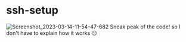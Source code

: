 # ssh-setup 
![Screenshot_2023-03-14-11-54-47-682](https://user-images.githubusercontent.com/100489181/225079962-b468c8cc-c640-4194-9d2d-2ac616dca3c3.jpg)
Sneak peak of the code! so I don't have to explain how it works 😐
